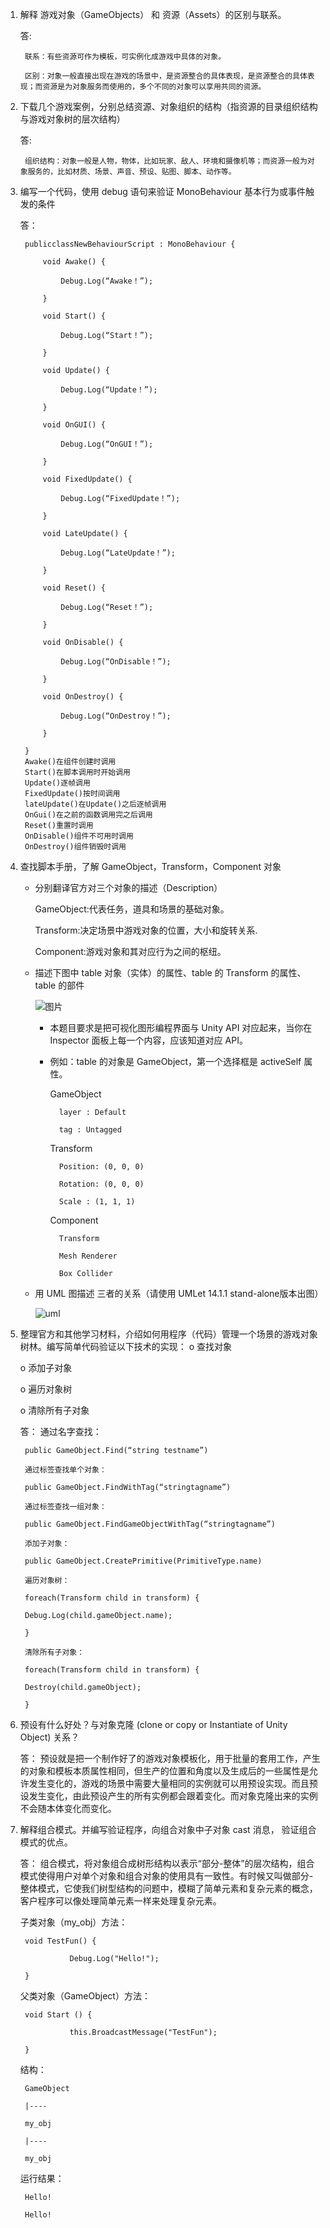 1. 解释 游戏对象（GameObjects） 和 资源（Assets）的区别与联系。
    
    答:
        
        联系：有些资源可作为模板，可实例化成游戏中具体的对象。
    
        区别：对象一般直接出现在游戏的场景中，是资源整合的具体表现，是资源整合的具体表现；而资源是为对象服务而使用的，多个不同的对象可以享用共同的资源。

2. 下载几个游戏案例，分别总结资源、对象组织的结构（指资源的目录组织结构与游戏对象树的层次结构）
    
    答:
        
        组织结构：对象一般是人物，物体，比如玩家、敌人、环境和摄像机等；而资源一般为对象服务的，比如材质、场景、声音、预设、贴图、脚本、动作等。

3. 编写一个代码，使用 debug 语句来验证 MonoBehaviour 基本行为或事件触发的条件

    答：

        publicclassNewBehaviourScript : MonoBehaviour {

            void Awake() {

                Debug.Log(“Awake！”);

            }

            void Start() {

                Debug.Log(“Start！”);

            }

            void Update() {

                Debug.Log(“Update！”);

            }

            void OnGUI() {

                Debug.Log(“OnGUI！”);

            }

            void FixedUpdate() {

                Debug.Log(“FixedUpdate！”);

            }

            void LateUpdate() {

                Debug.Log(“LateUpdate！”);

            }

            void Reset() {

                Debug.Log(“Reset！”);

            }

            void OnDisable() {

                Debug.Log(“OnDisable！”);

            }

            void OnDestroy() {

                Debug.Log(“OnDestroy！”);

            }

        }
        Awake()在组件创建时调用
        Start()在脚本调用时开始调用
        Update()逐帧调用
        FixedUpdate()按时间调用
        lateUpdate()在Update()之后逐帧调用
        OnGui()在之前的函数调用完之后调用
        Reset()重置时调用
        OnDisable()组件不可用时调用
        OnDestroy()组件销毁时调用


 

4. 查找脚本手册，了解 GameObject，Transform，Component 对象

    * 分别翻译官方对三个对象的描述（Description）

        GameObject:代表任务，道具和场景的基础对象。

        Transform:决定场景中游戏对象的位置，大小和旋转关系.

        Component:游戏对象和其对应行为之间的枢纽。

    * 描述下图中 table 对象（实体）的属性、table 的 Transform 的属性、 table 的部件

        ![图片](https://pmlpml.github.io/unity3d-learning/images/ch02/ch02-homework.png)

        + 本题目要求是把可视化图形编程界面与 Unity API 对应起来，当你在 Inspector 面板上每一个内容，应该知道对应 API。

        + 例如：table 的对象是 GameObject，第一个选择框是 activeSelf 属性。

            GameObject

                layer : Default

                tag : Untagged

            Transform

                Position: (0, 0, 0)

                Rotation: (0, 0, 0)

                Scale : (1, 1, 1)

            Component

                Transform

                Mesh Renderer

                Box Collider
    
    * 用 UML 图描述 三者的关系（请使用 UMLet 14.1.1 stand-alone版本出图）
    
        ![uml](https://wx3.sinaimg.cn/mw690/ea3f6ec5gy1fprbe1v7r8j20fk05u3yl.jpg)
        


 

5. 整理官方和其他学习材料，介绍如何用程序（代码）管理一个场景的游戏对象树林。编写简单代码验证以下技术的实现：
    o   查找对象

    o   添加子对象

    o   遍历对象树

    o   清除所有子对象

    答： 通过名字查找：

        public GameObject.Find(“string testname”)

        通过标签查找单个对象：

        public GameObject.FindWithTag(“stringtagname”)

        通过标签查找一组对象：

        public GameObject.FindGameObjectWithTag(“stringtagname”)

        添加子对象：

        public GameObject.CreatePrimitive(PrimitiveType.name)

        遍历对象树：

        foreach(Transform child in transform) {

        Debug.Log(child.gameObject.name);

        }

        清除所有子对象：

        foreach(Transform child in transform) {

        Destroy(child.gameObject);

        }

6. 预设有什么好处？与对象克隆 (clone or copy or Instantiate of Unity Object) 关系？

    答：
        预设就是把一个制作好了的游戏对象模板化，用于批量的套用工作，产生的对象和模板本质属性相同，但生产的位置和角度以及生成后的一些属性是允许发生变化的，游戏的场景中需要大量相同的实例就可以用预设实现。而且预设发生变化，由此预设产生的所有实例都会跟着变化。而对象克隆出来的实例不会随本体变化而变化。

7. 解释组合模式。并编写验证程序，向组合对象中子对象 cast 消息， 验证组合模式的优点。

    答：
        组合模式，将对象组合成树形结构以表示“部分-整体”的层次结构，组合模式使得用户对单个对象和组合对象的使用具有一致性。有时候又叫做部分-整体模式，它使我们树型结构的问题中，模糊了简单元素和复杂元素的概念，客户程序可以像处理简单元素一样来处理复杂元素。

    子类对象（my_obj）方法：

        void TestFun() {

                  Debug.Log("Hello!");

        }

    父类对象（GameObject）方法：

        void Start () {

                  this.BroadcastMessage("TestFun");

        }

    结构：

        GameObject

        |----

        my_obj

        |----

        my_obj

 

    运行结果：

        Hello!

        Hello!